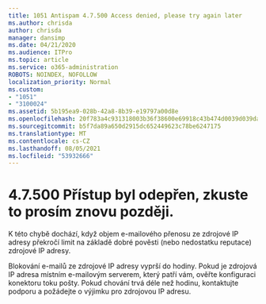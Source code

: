 ```yaml
---
title: 1051 Antispam 4.7.500 Access denied, please try again later
ms.author: chrisda
author: chrisda
manager: dansimp
ms.date: 04/21/2020
ms.audience: ITPro
ms.topic: article
ms.service: o365-administration
ROBOTS: NOINDEX, NOFOLLOW
localization_priority: Normal
ms.custom:
- "1051"
- "3100024"
ms.assetid: 5b195ea9-028b-42a8-8b39-e19797a00d8e
ms.openlocfilehash: 20f783a4c931318003b36f38600e69918c43b474d0039d039da25684c865c5e9
ms.sourcegitcommit: b5f7da89a650d2915dc652449623c78be6247175
ms.translationtype: MT
ms.contentlocale: cs-CZ
ms.lasthandoff: 08/05/2021
ms.locfileid: "53932666"
---
```

# <a name="47500-access-denied-please-try-again-later"></a>4.7.500 Přístup byl odepřen, zkuste to prosím znovu později.

K této chybě dochází, když objem e-mailového přenosu ze zdrojové IP adresy překročí limit na základě dobré pověsti (nebo nedostatku reputace) zdrojové IP adresy.

Blokování e-mailů ze zdrojové IP adresy vyprší do hodiny. Pokud je zdrojová IP adresa místním e-mailovým serverem, který patří vám, ověřte konfiguraci konektoru toku pošty. Pokud chování trvá déle než hodinu, kontaktujte podporu a požádejte o výjimku pro zdrojovou IP adresu.
